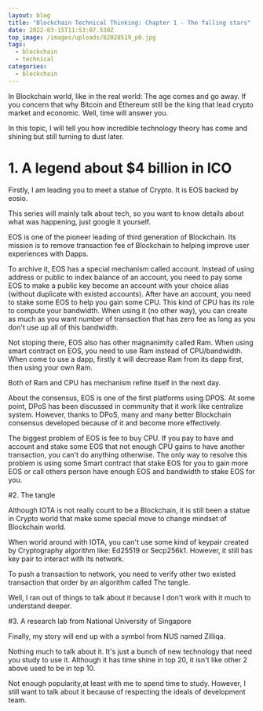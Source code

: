 ```yaml
---
layout: blog
title: "Blockchain Technical Thinking: Chapter 1 - The falling stars"
date: 2022-03-15T11:53:07.530Z
top_image: /images/uploads/82028519_p0.jpg
tags:
  - blockchain
  - technical
categories:
  - blockchain
---
```

In Blockchain world, like in the real world: The age comes and go away. If you concern that why Bitcoin and Ethereum still be the king that lead crypto market and economic. Well, time will answer you.

In this topic, I will tell you how incredible technology theory has come and shining but still turning to dust later.

<!-- more -->

# 1. A legend about $4 billion in ICO

Firstly, I am leading you to meet a statue of Crypto. It is EOS backed by eosio.

This series will mainly talk about tech, so you want to know details about what was happening, just google it yourself.

EOS is one of the pioneer leading of third generation of Blockchain. Its mission is to remove transaction fee of Blockchain to helping improve user experiences with Dapps.

To archive it, EOS has a special mechanism called account. Instead of using address or public to index balance of an account, you need to pay some EOS to make a public key become an account with your choice alias (without duplicate with existed accounts). After have an account, you need to stake some EOS to help you gain some CPU. This kind of CPU has its role to compute your bandwidth. When using it (no other way), you can create as much as you want number of transaction that has zero fee as long as you don't use up all of this bandwidth.

Not stoping there, EOS also has other magnanimity called Ram. When using smart contract on EOS, you need to use Ram instead of CPU/bandwidth. When come to use a dapp, firstly it will decrease Ram from its dapp first, then using your own Ram.

Both of Ram and CPU has mechanism refine itself in the next day.

About the consensus, EOS is one of the first platforms using DPOS. At some point, DPoS has been discussed in community that it work like centralize system. However, thanks to DPoS, many and many better Blockchain consensus developed because of it and become more effectively.

The biggest problem of EOS is fee to buy CPU. If you pay to have and account and stake some EOS that not enough CPU gains to have another transaction, you can't do anything otherwise. The only way to resolve this problem is using some Smart contract that stake EOS for you to gain more EOS or call others person have enough EOS and bandwidth to stake EOS for you.

#2. The tangle

Although IOTA is not really count to be a Blockchain, it is still been a statue in Crypto world that make some special move to change mindset of Blockchain world.

When world around with IOTA, you can't use some kind of keypair created by Cryptography algorithm like: Ed25519 or Secp256k1. However, it still has key pair to interact with its network.

To push a transaction to network, you need to verify other two existed transaction that order by an algorithm called The tangle.

Well, I ran out of things to talk about it because I don't work with it much to understand deeper.


#3. A research lab from National University of Singapore

Finally, my story will end up with a symbol from NUS named Zilliqa.

Nothing much to talk about it. It's just a bunch of new technology that need you study to use it. Although it has time shine in top 20, it isn't like other 2 above used to be in top 10.

Not enough popularity,at least with me to spend time to study. However, I still want to talk about it because of respecting the ideals of development team.

